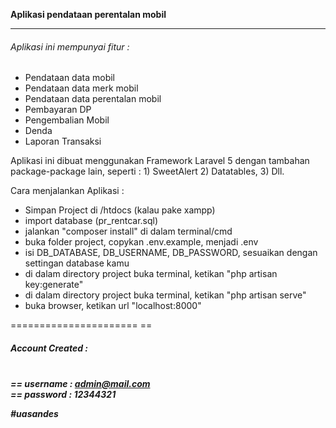 <b>Aplikasi pendataan perentalan mobil</b><br>
<hr>
<h6>
    Aplikasi ini mempunyai fitur : 
</h6>
<ul>
        <li> Pendataan data mobil</li>
        <li> Pendataan data merk mobil</li>
        <li> Pendataan data perentalan mobil</li>
        <li> Pembayaran DP</li>
        <li> Pengembalian Mobil</li>
        <li> Denda</li>
        <li> Laporan Transaksi</li>
</ul>

 <p>Aplikasi ini dibuat menggunakan Framework Laravel 5 dengan tambahan package-package lain, seperti : 1) SweetAlert 2) Datatables, 3) Dll.</p>

Cara menjalankan Aplikasi : 
- Simpan Project di /htdocs (kalau pake xampp)
- import database (pr_rentcar.sql)
- jalankan "composer install" di dalam terminal/cmd
- buka folder project, copykan .env.example, menjadi .env
- isi DB_DATABASE, DB_USERNAME, DB_PASSWORD, sesuaikan dengan settingan database kamu
- di dalam directory project buka terminal, ketikan "php artisan key:generate"
- di dalam directory project buka terminal, ketikan "php artisan serve"
- buka browser, ketikan url "localhost:8000"

======================
==  <h5>Account Created : <h5>		
==  username : admin@mail.com	
==  password : 12344321	

#uasandes
